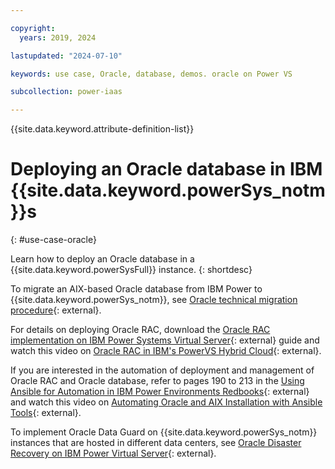```yaml
---

copyright:
  years: 2019, 2024

lastupdated: "2024-07-10"

keywords: use case, Oracle, database, demos. oracle on Power VS

subcollection: power-iaas

---
```


{{site.data.keyword.attribute-definition-list}}

# Deploying an Oracle database in IBM {{site.data.keyword.powerSys_notm}}s
{: #use-case-oracle}



Learn how to deploy an Oracle database in a {{site.data.keyword.powerSysFull}} instance.
{: shortdesc}

To migrate an AIX-based Oracle database from IBM Power to {{site.data.keyword.powerSys_notm}}, see [Oracle technical migration procedure](https://cloud.ibm.com/media/docs/downloads/power-iaas/Oracle_Technical_Migration_procedure.pdf){: external}.

For details on deploying Oracle RAC, download the [Oracle RAC implementation on IBM Power Systems Virtual Server](https://www.ibm.com/support/pages/node/6999243){: external} guide and watch this video on [Oracle RAC in IBM's PowerVS Hybrid Cloud](https://ibm.biz/Oracle_RAC_PowerVS_Hybrid_Cloud_Webinar){: external}.

If you are interested in the automation of deployment and management of Oracle RAC and Oracle database, refer to pages 190 to 213 in the [Using Ansible for Automation in IBM Power Environments Redbooks](https://www.redbooks.ibm.com/redpieces/pdfs/sg248551.pdf){: external} and watch this video on [Automating Oracle and AIX Installation with Ansible Tools](https://ibm.biz/Automating_Oracle_and_AIX_with_Ansible){: external}.

To implement Oracle Data Guard on {{site.data.keyword.powerSys_notm}} instances that are hosted in different data centers, see [Oracle Disaster Recovery on IBM Power Virtual Server](https://www.ibm.com/downloads/cas/LOEM24KA){: external}.
